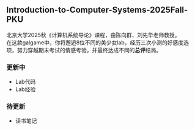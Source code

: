 ## Introduction-to-Computer-Systems-2025Fall-PKU
北京大学2025秋《计算机系统导论》课程，由陈向群、刘先华老师教授。  
在这款galgame中，你将邂逅8位不同的美少女lab，经历三次小测的好感度选项，努力穿越期末考试的情感考验，并最终达成不同的**总评**结局。
### 更新中
- Lab代码
- Lab经验
### 待更新
- 读书笔记
